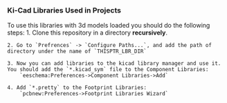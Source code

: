 ### Ki-Cad Libraries Used in Projects

To use this libraries with 3d models loaded you should do the following steps:
	1. Clone this repository in a directory **recursively**.
	
	2. Go to `Prefrences` -> `Configure Paths...`, and add the path of directory under the name of `THISPTR_LBR_DIR`
	
	3. Now you can add libraries to the kicad library manager and use it. You should add the `*.kicad_sym` file to the Component Libraries: 
		`eeschema:Preferences->Component Libraries->Add`

	4. Add `*.pretty` to the Footprint Libraries: 
		`pcbnew:Preferences->Footprint Libraries Wizard`
